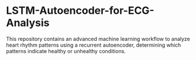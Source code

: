 # LSTM-Autoencoder-for-ECG-Analysis
 This repository contains an advanced machine learning workflow to analyze heart rhythm patterns using a recurrent autoencoder, determining which patterns indicate healthy or unhealthy conditions.
